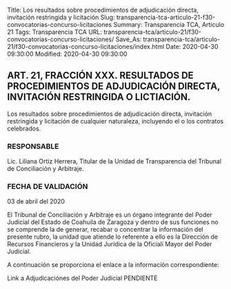 Title: Los resultados sobre procedimientos de adjudicación directa, invitación restringida y licitación
Slug: transparencia-tca-articulo-21-f30-convocatorias-concurso-licitaciones
Summary: Transparencia TCA, Artículo 21
Tags: Transparencia TCA
URL: transparencia-tca/articulo-21/f30-convocatorias-concurso-licitaciones/
Save_As: transparencia-tca/articulo-21/f30-convocatorias-concurso-licitaciones/index.html
Date: 2020-04-30 09:30:00
Modified: 2020-04-30 09:30:00


## ART. 21, FRACCIÓN XXX. RESULTADOS DE PROCEDIMIENTOS DE ADJUDICACIÓN DIRECTA, INVITACIÓN RESTRINGIDA O LICTIACIÓN.

Los resultados sobre procedimientos de adjudicación directa, invitación restringida y licitación de cualquier naturaleza, incluyendo el o los contratos celebrados.


### RESPONSABLE

Lic. Liliana Ortiz Herrera, Titular de la Unidad de Transparencia del Tribunal de Conciliación y Arbitraje.


### FECHA DE VALIDACIÓN

03 de abril del 2020


El Tribunal de Conciliación y Arbitraje es un órgano integrante del Poder Judicial del Estado de Coahuila de Zaragoza y dentro de sus funciones no se comprende la de generar, recabar o concentrar la información del presente rubro, la unidad que atiende lo referente a ello es la Dirección de Recursos Financieros y la Unidad Jurídica de la Oficialí Mayor del Poder Judicial.

A continuación se proporciona el enlace a la información correspondiente:

Link a Adjudicaciónes del Poder Judicial PENDIENTE



